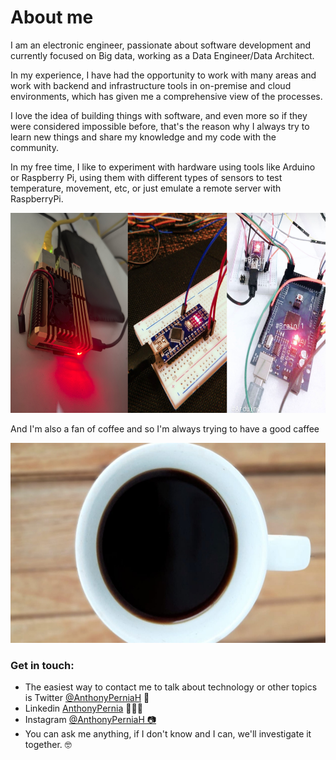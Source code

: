 <div>
<h1>About me</h1> 
</div>

<p>I am an electronic engineer, passionate about software development and currently focused on Big data, working as a Data Engineer/Data Architect.</p>
<p>In my experience, I have had the opportunity to work with many areas and work with backend and infrastructure tools in on-premise and cloud environments, which has given me a comprehensive view of the processes.</p>
<p>I love the idea of building things with software, and even more so if they were considered impossible before, that's the reason why I always try to learn new things and share my knowledge and my code with the community.</p>
<p>In my free time, I like to experiment with hardware using tools like Arduino or Raspberry Pi, using them with different types of sensors to test temperature, movement, etc, or just emulate a remote server with RaspberryPi.</p>
<img style="height: 20rem;" src="https://raw.githubusercontent.com/anthonypernia/anthonypernia/main/img_preview/hardware1.png" alt="">
<p>And I'm also a fan of coffee and so I'm always trying to have a good caffee</p>
<img style="height: 20rem;" src="https://raw.githubusercontent.com/anthonypernia/anthonypernia/main/img_preview/coffee1.jpeg" alt="">
<br/>
<h3>Get in touch:</h3>
<ul>
<li>The easiest way to contact me to talk about technology or other topics is Twitter <a target="_blank" rel="noreferrer" href="https://twitter.com/AnthonyPerniaH">@AnthonyPerniaH</a> 💬</li>
<li>Linkedin <a target="_blank" rel="noreferrer" href="https://www.linkedin.com/in/anthonypernia/">AnthonyPernia</a> 👨🏽‍💻</li>
<li>Instagram <a target="_blank" rel="noreferrer" href="https://www.instagram.com/anthonyperniah/">@AnthonyPerniaH 📷</a></li>
<li>You can ask me anything, if I don't know and I can, we'll investigate it together. 🤓</li>
</ul>
<br>

</div>


